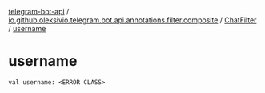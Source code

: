 [telegram-bot-api](../../index.md) / [io.github.oleksivio.telegram.bot.api.annotations.filter.composite](../index.md) / [ChatFilter](index.md) / [username](./username.md)

# username

`val username: <ERROR CLASS>`